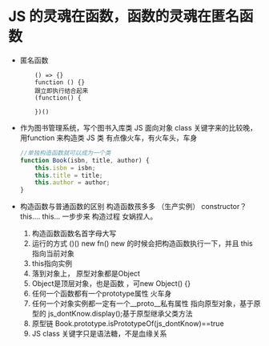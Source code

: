 # JS 的灵魂在函数，函数的灵魂在匿名函数

- 匿名函数
    ```JS
        () => {}
        function () {}
        跟立即执行结合起来
        (function() {

        })()
    ```

- 作为图书管理系统，写个图书入库类
    JS 面向对象 class 关键字来的比较晚，用function 来构造类
    JS 类 有点像火车，有火车头，车身
    ``` Javascript
    //单独构造函数就可以成为一个类
    function Book(isbn, title, author) {
        this.isbn = isbn;
        this.title = title;
        this.author = author;
    }
    ```

- 构造函数与普通函数的区别
    构造函数孩多多 （生产实例） constructor？
    this....
    this...
    一步步来 构造过程   女娲捏人。
    1. 构造函数函数名首字母大写
    2. 运行的方式 ()()  new fn()
    new 的时候会把构造函数执行一下，并且 this 指向当前对象
    3. this指向实例
    4. 落到对象上， 原型对象都是Object
    5. Object是顶层对象，也是函数 ，可new Object() {}
    6. 任何一个函数都有一个prototype属性  火车身
    7. 任何一个对象实例都一定有一个__proto__私有属性
        指向原型对象，基于原型的
        js_dontKnow.display();基于原型继承父类方法
    8. 原型链
        Book.prototype.isPrototypeOf(js_dontKnow)==true
    9. JS class 关键字只是语法糖，不是血缘关系
